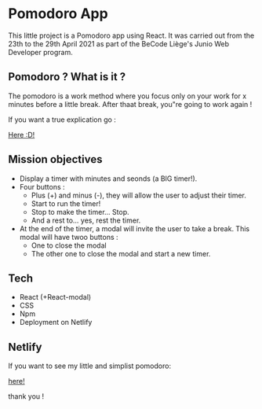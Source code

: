 # Pomodoro App

This little project is a Pomodoro app  using React.
It was carried out from the 23th to the 29th April 2021 as part of the BeCode Liège's Junio Web Developer program.

## Pomodoro ? What is it ?

The pomodoro is a work method where you focus only on your work for x minutes before a little  break.
After thaat break, you"re going to work again !

If you want a true explication go :

[Here :D!](https://en.wikipedia.org/wiki/Pomodoro_Technique)

## Mission objectives

* Display a timer with minutes and seonds (a BIG timer!).
* Four buttons :
  * Plus (+) and minus (-), they will allow the user to adjust their timer.
  * Start to run the timer!
  * Stop to make the timer... Stop.
  * And a rest to... yes, rest the timer.
* At the end of the timer, a modal will invite the user to take a break. This modal will have twoo buttons :
  * One to close the modal
  * The other one to close the modal and start a new timer.

## Tech

* React (+React-modal)
* CSS
* Npm
* Deployment on Netlify

## Netlify

If you want to see my little and simplist pomodoro:

[here!](https://608af26c4800be4726e4c352--hardcore-varahamihira-fd46a9.netlify.app/)

thank you !
